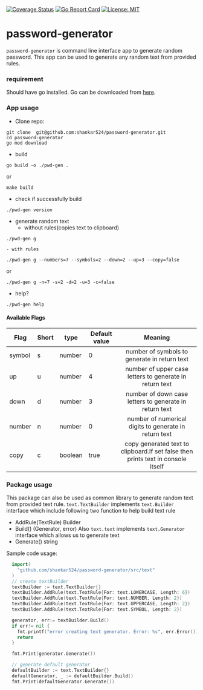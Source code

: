 [![Coverage Status](https://coveralls.io/repos/github/shankar524/password-generator/badge.svg)](https://coveralls.io/github/shankar524/password-generator)
[![Go Report Card](https://goreportcard.com/badge/github.com/jandelgado/golang-ci-template-github-actions)](https://goreportcard.com/report/github.com/jandelgado/golang-ci-template-github-actions)
[![License: MIT](https://img.shields.io/badge/License-MIT-yellow.svg)](https://opensource.org/licenses/MIT)
# password-generator
`password-generator` is command line interface app to generate random password. This app can be used to generate any random text from provided rules.

### requirement
Should have go installed. Go can be downloaded from [here](https://go.dev/dl/).

### App usage

- Clone repo:
```shell
git clone  git@github.com:shankar524/password-generator.git
cd password-generator
go mod download
```
- build
```shell
go build -o ./pwd-gen .
```
or
```shell
make build
```
- check if successfully build
```shell
./pwd-gen version
```
- generate random text
    - without rules(copies text to clipboard)
```shell
./pwd-gen g
```
    - with rules
```shell
./pwd-gen g --numbers=7 --symbols=2 --down=2 --up=3 --copy=false
```
or
```shell
./pwd-gen g -n=7 -s=2 -d=2 -u=3 -c=false
```
- help?
```shell
./pwd-gen help
```

#### Available Flags

| Flag   | Short |type   |Default value |Meaning        |
| -------| ------|-------|--------------|:-------------:|
| symbol | s     |number |0             |number of symbols to generate in return text|
| up     | u     |number |4             | number of upper case letters to generate in return text|
| down   | d     |number |3             | number of down case letters to generate in return text|
| number | n     |number |0             | number of numerical digits to generate in return text|
| copy   | c     |boolean|true          | copy generated text to clipboard.If set false then prints text in console itself|

### Package usage
This package can also be used as common library to generate random text from provided text rule.
`text.TextBuilder` implements `text.Builder` interface which include following two function to help build text rule
- AddRule(TextRule) Builder
- Build() (Generator, error)
Also `text.text` implements `text.Generator` interface which allows us to generate text
- Generate() string

Sample code usage:

```go
  import(
    "github.com/shankar524/password-generator/src/text"
  )
  // create textBuilder
  textBuilder := text.TextBuilder{}
  textBuilder.AddRule(text.TextRule{For: text.LOWERCASE, Length: 6})
  textBuilder.AddRule(text.TextRule{For: text.NUMBER, Length: 2})
  textBuilder.AddRule(text.TextRule{For: text.UPPERCASE, Length: 2})
  textBuilder.AddRule(text.TextRule{For: text.SYMBOL, Length: 2})

  generator, err:= textBuilder.Build()
  if err!= nil {
    fmt.printf("error creating text generator. Error: %s", err.Error())
    return
  }

  fmt.Print(generator.Generate())

  // generate default generator
  defaultBuilder := text.TextBuilder{}
  defaultGenerator, _ := defaultBuilder.Build()
  fmt.Print(defaultGenerator.Generate())
```
